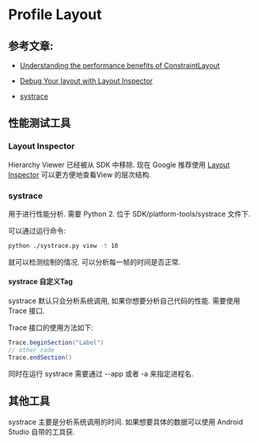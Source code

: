 # Profile Layout

## 参考文章:
- [Understanding the performance benefits of ConstraintLayout](https://android-developers.googleblog.com/2017/08/understanding-performance-benefits-of.html)

- [Debug Your layout with Layout Inspector](https://developer.android.com/studio/debug/layout-inspector)

- [systrace](https://developer.android.com/studio/command-line/systrace)

## 性能测试工具

### Layout Inspector
Hierarchy Viewer 已经被从 SDK 中移除. 现在 Google 推荐使用 [Layout Inspector](https://developer.android.com/studio/debug/layout-inspector)
可以更方便地查看View 的层次结构.

### systrace
用于进行性能分析. 需要 Python 2. 位于 SDK/platform-tools/systrace 文件下.

可以通过运行命令:
``` bash
python ./systrace.py view -t 10
```
就可以检测绘制的情况. 可以分析每一帧的时间是否正常.

#### systrace 自定义Tag
systrace 默认只会分析系统调用, 如果你想要分析自己代码的性能. 需要使用 Trace 接口.

Trace 接口的使用方法如下:
``` Java
Trace.beginSection("Label")
// other code
Trace.endSection()
```

同时在运行 systrace 需要通过 --app 或者 -a 来指定进程名.

## 其他工具

systrace 主要是分析系统调用的时间. 如果想要具体的数据可以使用 Android Studio 自带的工具获.






